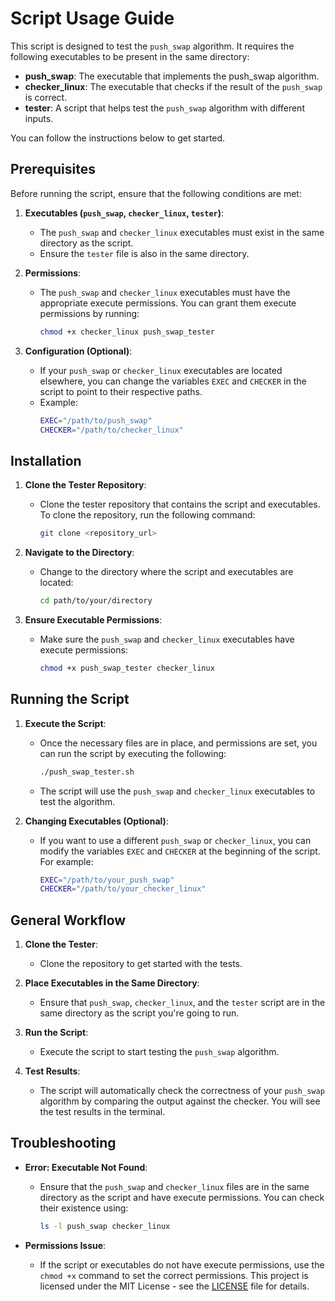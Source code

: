 # Script Usage Guide

This script is designed to test the `push_swap` algorithm. It requires the following executables to be present in the same directory:

- **push_swap**: The executable that implements the push_swap algorithm.
- **checker_linux**: The executable that checks if the result of the `push_swap` is correct.
- **tester**: A script that helps test the `push_swap` algorithm with different inputs.

You can follow the instructions below to get started.

## Prerequisites

Before running the script, ensure that the following conditions are met:

1. **Executables (`push_swap`, `checker_linux`, `tester`)**:
   - The `push_swap` and `checker_linux` executables must exist in the same directory as the script. 
   - Ensure the `tester` file is also in the same directory.
   
2. **Permissions**:
   - The `push_swap` and `checker_linux` executables must have the appropriate execute permissions. You can grant them execute permissions by running:
     ```bash
     chmod +x checker_linux push_swap_tester
     ```

3. **Configuration (Optional)**:
   - If your `push_swap` or `checker_linux` executables are located elsewhere, you can change the variables `EXEC` and `CHECKER` in the script to point to their respective paths.
   - Example:
     ```bash
     EXEC="/path/to/push_swap"
     CHECKER="/path/to/checker_linux"
     ```

## Installation

1. **Clone the Tester Repository**:
   - Clone the tester repository that contains the script and executables. To clone the repository, run the following command:
     ```bash
     git clone <repository_url>
     ```

2. **Navigate to the Directory**:
   - Change to the directory where the script and executables are located:
     ```bash
     cd path/to/your/directory
     ```

3. **Ensure Executable Permissions**:
   - Make sure the `push_swap` and `checker_linux` executables have execute permissions:
     ```bash
     chmod +x push_swap_tester checker_linux
     ```

## Running the Script

1. **Execute the Script**:
   - Once the necessary files are in place, and permissions are set, you can run the script by executing the following:
     ```bash
     ./push_swap_tester.sh
     ```
   - The script will use the `push_swap` and `checker_linux` executables to test the algorithm.

2. **Changing Executables (Optional)**:
   - If you want to use a different `push_swap` or `checker_linux`, you can modify the variables `EXEC` and `CHECKER` at the beginning of the script. For example:
     ```bash
     EXEC="/path/to/your_push_swap"
     CHECKER="/path/to/your_checker_linux"
     ```

## General Workflow

1. **Clone the Tester**:
   - Clone the repository to get started with the tests.

2. **Place Executables in the Same Directory**:
   - Ensure that `push_swap`, `checker_linux`, and the `tester` script are in the same directory as the script you're going to run.

3. **Run the Script**:
   - Execute the script to start testing the `push_swap` algorithm.

4. **Test Results**:
   - The script will automatically check the correctness of your `push_swap` algorithm by comparing the output against the checker. You will see the test results in the terminal.

## Troubleshooting

- **Error: Executable Not Found**:
  - Ensure that the `push_swap` and `checker_linux` files are in the same directory as the script and have execute permissions. You can check their existence using:
    ```bash
    ls -l push_swap checker_linux
    ```

- **Permissions Issue**:
  - If the script or executables do not have execute permissions, use the `chmod +x` command to set the correct permissions.
This project is licensed under the MIT License - see the [LICENSE](LICENSE) file for details.

